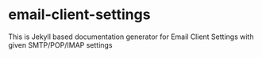 # email-client-settings
This is Jekyll based documentation generator for Email Client Settings with given SMTP/POP/IMAP settings
